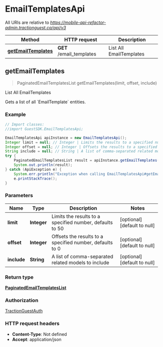 # EmailTemplatesApi

All URIs are relative to *https://mobile-api-refactor-admin.tractionguest.ca/api/v3*

Method | HTTP request | Description
------------- | ------------- | -------------
[**getEmailTemplates**](EmailTemplatesApi.md#getEmailTemplates) | **GET** /email_templates | List All EmailTemplates



## getEmailTemplates

> PaginatedEmailTemplatesList getEmailTemplates(limit, offset, include)

List All EmailTemplates

Gets a list of all &#x60;EmailTemplate&#x60; entities.

### Example

```java
// Import classes:
//import GuestSDK.EmailTemplatesApi;

EmailTemplatesApi apiInstance = new EmailTemplatesApi();
Integer limit = null; // Integer | Limits the results to a specified number, defaults to 50
Integer offset = null; // Integer | Offsets the results to a specified number, defaults to 0
String include = null; // String | A list of comma-separated related models to include
try {
    PaginatedEmailTemplatesList result = apiInstance.getEmailTemplates(limit, offset, include);
    System.out.println(result);
} catch (ApiException e) {
    System.err.println("Exception when calling EmailTemplatesApi#getEmailTemplates");
    e.printStackTrace();
}
```

### Parameters


Name | Type | Description  | Notes
------------- | ------------- | ------------- | -------------
 **limit** | **Integer**| Limits the results to a specified number, defaults to 50 | [optional] [default to null]
 **offset** | **Integer**| Offsets the results to a specified number, defaults to 0 | [optional] [default to null]
 **include** | **String**| A list of comma-separated related models to include | [optional] [default to null]

### Return type

[**PaginatedEmailTemplatesList**](PaginatedEmailTemplatesList.md)

### Authorization

[TractionGuestAuth](../README.md#TractionGuestAuth)

### HTTP request headers

- **Content-Type**: Not defined
- **Accept**: application/json

